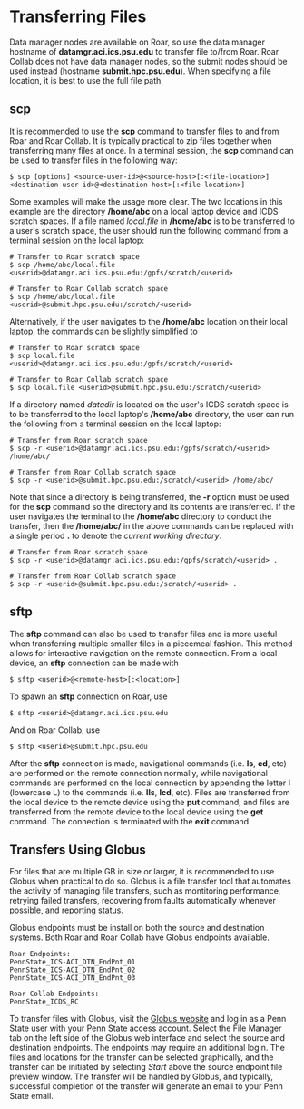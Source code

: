 
# Transferring Files

Data manager nodes are available on Roar, so use the data manager hostname of **datamgr.aci.ics.psu.edu** to transfer file to/from Roar. Roar Collab does not have data manager nodes, so the submit nodes should be used instead (hostname **submit.hpc.psu.edu**). When specifying a file location, it is best to use the full file path.


## scp

It is recommended to use the **scp** command to transfer files to and from Roar and Roar Collab. It is typically practical to zip files together when transferring many files at once. In a terminal session, the **scp** command can be used to transfer files in the following way:
```
$ scp [options] <source-user-id>@<source-host>[:<file-location>] <destination-user-id>@<destination-host>[:<file-location>]
```

Some examples will make the usage more clear. The two locations in this example are the directory **/home/abc** on a local laptop device and ICDS scratch spaces. If a file named *local.file* in **/home/abc** is to be transferred to a user's scratch space, the user should run the following command from a terminal session on the local laptop:
```
# Transfer to Roar scratch space
$ scp /home/abc/local.file <userid>@datamgr.aci.ics.psu.edu:/gpfs/scratch/<userid>

# Transfer to Roar Collab scratch space
$ scp /home/abc/local.file <userid>@submit.hpc.psu.edu:/scratch/<userid>
```

Alternatively, if the user navigates to the **/home/abc** location on their local laptop, the commands can be slightly simplified to
```
# Transfer to Roar scratch space
$ scp local.file <userid>@datamgr.aci.ics.psu.edu:/gpfs/scratch/<userid>

# Transfer to Roar Collab scratch space
$ scp local.file <userid>@submit.hpc.psu.edu:/scratch/<userid>
```

If a directory named *datadir* is located on the user's ICDS scratch space is to be transferred to the local laptop's **/home/abc** directory, the user can run the following from a terminal session on the local laptop:
```
# Transfer from Roar scratch space
$ scp -r <userid>@datamgr.aci.ics.psu.edu:/gpfs/scratch/<userid> /home/abc/

# Transfer from Roar Collab scratch space
$ scp -r <userid>@submit.hpc.psu.edu:/scratch/<userid> /home/abc/
```

Note that since a directory is being transferred, the **-r** option must be used for the **scp** command so the directory and its contents are transferred. If the user navigates the terminal to the **/home/abc** directory to conduct the transfer, then the **/home/abc/** in the above commands can be replaced with a single period **.** to denote the *current working directory*.
```
# Transfer from Roar scratch space
$ scp -r <userid>@datamgr.aci.ics.psu.edu:/gpfs/scratch/<userid> .

# Transfer from Roar Collab scratch space
$ scp -r <userid>@submit.hpc.psu.edu:/scratch/<userid> .
```


## sftp

The **sftp** command can also be used to transfer files and is more useful when transferring multiple smaller files in a piecemeal fashion. This method allows for interactive navigation on the remote connection. From a local device, an **sftp** connection can be made with
```
$ sftp <userid>@<remote-host>[:<location>]
```

To spawn an **sftp** connection on Roar, use
```
$ sftp <userid>@datamgr.aci.ics.psu.edu
```
And on Roar Collab, use
```
$ sftp <userid>@submit.hpc.psu.edu
```

After the **sftp** connection is made, navigational commands (i.e. **ls**, **cd**, etc) are performed on the remote connection normally, while navigational commands are performed on the local connection by appending the letter **l** (lowercase L) to the commands (i.e. **lls**, **lcd**, etc). Files are transferred from the local device to the remote device using the **put <filename>** command, and files are transferred from the remote device to the local device using the **get <filename>** command. The connection is terminated with the **exit** command.


## Transfers Using Globus

For files that are multiple GB in size or larger, it is recommended to use Globus when practical to do so. Globus is a file transfer tool that automates the activity of managing file transfers, such as montitoring performance, retrying failed transfers, recovering from faults automatically whenever possible, and reporting status.

Globus endpoints must be install on both the source and destination systems. Both Roar and Roar Collab have Globus endpoints available.
```
Roar Endpoints:
PennState_ICS-ACI_DTN_EndPnt_01
PennState_ICS-ACI_DTN_EndPnt_02
PennState_ICS-ACI_DTN_EndPnt_03

Roar Collab Endpoints:
PennState_ICDS_RC
```

To transfer files with Globus, visit the [Globus website](https://www.globus.org/) and log in as a Penn State user with your Penn State access account. Select the File Manager tab on the left side of the Globus web interface and select the source and destination endpoints. The endpoints may require an additional login. The files and locations for the transfer can be selected graphically, and the transfer can be initiated by selecting *Start* above the source endpoint file preview window. The transfer will be handled by Globus, and typically, successful completion of the transfer will generate an email to your Penn State email.